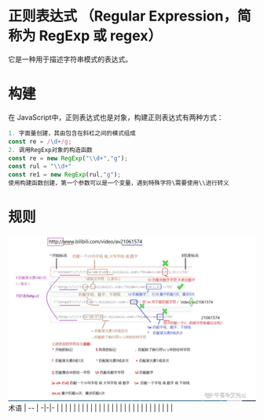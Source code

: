 # 正则表达式 （Regular Expression，简称为 RegExp 或 regex）
它是一种用于描述字符串模式的表达式。

# 构建
在 JavaScript中，正则表达式也是对象，构建正则表达式有两种方式：
```javascript
1. 字面量创建，其由包含在斜杠之间的模式组成
const re = /\d+/g;
2. 调用RegExp对象的构造函数
const re = new RegExp("\\d+","g");
const rul = "\\d+"
const re1 = new RegExp(rul,"g");
使用构建函数创建，第一个参数可以是一个变量，遇到特殊字符\需要使用\\进行转义
```
# 规则
![正则表达式](../img/reg.jpg)
术语 | -- |
-|-|-
| |
| |
| |
| |
| |
| |
| |
| |
| |
| |
| |
| |
| |
| |



